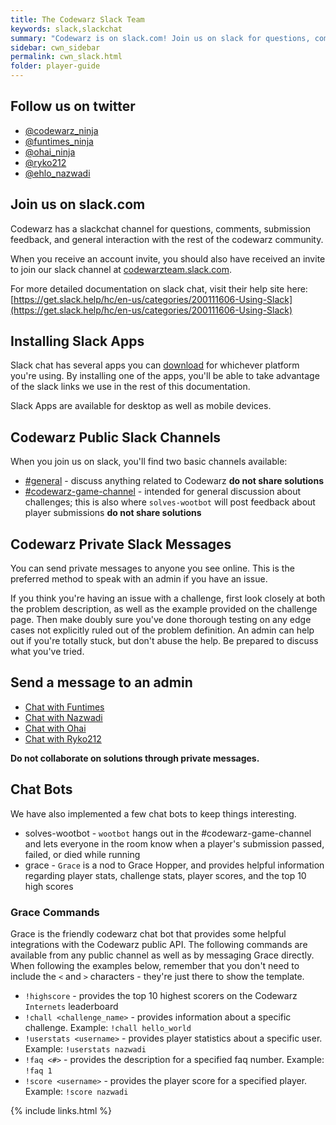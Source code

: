 ```yaml
---
title: The Codewarz Slack Team
keywords: slack,slackchat
summary: "Codewarz is on slack.com! Join us on slack for questions, comments, or good company."
sidebar: cwn_sidebar
permalink: cwn_slack.html
folder: player-guide
---
```


## Follow us on twitter
* [@codewarz_ninja](https://twitter.com/codewarz_ninja)
* [@funtimes_ninja](https://twitter.com/funtimes_ninja)
* [@ohai_ninja](https://twitter.com/ohai_ninja)
* [@ryko212](https://twitter.com/ryko212)
* [@ehlo_nazwadi](https://twitter.com/ehlo_nazwadi)

## Join us on slack.com

Codewarz has a slackchat channel for questions, comments, submission feedback,
and general interaction with the rest of the codewarz community.

When you receive an account invite, you should also have received an invite to
join our slack channel at [codewarzteam.slack.com](https://codewarzteam.slack.com).

For more detailed documentation on slack chat, visit their help site here: [https://get.slack.help/hc/en-us/categories/200111606-Using-Slack](https://get.slack.help/hc/en-us/categories/200111606-Using-Slack) 

## Installing Slack Apps

Slack chat has several apps you can [download](https://slack.com/downloads/) for whichever platform you're using.  By installing one of the apps, you'll be able to take advantage of the slack links we use in the rest of this documentation.

Slack Apps are available for desktop as well as mobile devices.

## Codewarz Public Slack Channels

When you join us on slack, you'll find two basic channels available:

* [#general](slack://channel?team=T0HJEJNAH&id=C0HJEJNBF) - discuss anything related to Codewarz **do not share solutions**
* [#codewarz-game-channel](slack://channel?team=T0HJEJNAH&id=C0HJFMKU3) - intended for general discussion about challenges; this is also where `solves-wootbot` will post feedback about player submissions **do not share solutions**

## Codewarz Private Slack Messages

You can send private messages to anyone you see online.  This is the preferred
method to speak with an admin if you have an issue.

If you think you're having an issue with a challenge, first look closely at both
the problem description, as well as the example provided on the challenge page.
Then make doubly sure you've done thorough testing on any edge cases not explicitly
ruled out of the problem definition.  An admin can help out if you're totally stuck,
but don't abuse the help.  Be prepared to discuss what you've tried.

## Send a message to an admin
* [Chat with Funtimes](slack://user?team=T0HJEJNAH&id=U0HJJ9ZSB)
* [Chat with Nazwadi](slack://user?team=T0HJEJNAH&id=U0JM4TJC8)
* [Chat with Ohai](slack://user?team=T0HJEJNAH&id=U0HJEMKTP)
* [Chat with Ryko212](slack://user?team=T0HJEJNAH&id=U0HJE697E)

**Do not collaborate on solutions through private messages.**

## Chat Bots

We have also implemented a few chat bots to keep things interesting.

* solves-wootbot - `wootbot` hangs out in the #codewarz-game-channel and lets
  everyone in the room know when a player's submission passed, failed, or died while running
* grace - `Grace` is a nod to Grace Hopper, and provides helpful information regarding
  player stats, challenge stats, player scores, and the top 10 high scores

### Grace Commands

Grace is the friendly codewarz chat bot that provides some helpful integrations with the Codewarz public API.  The following commands are available from any public channel as well as by messaging Grace directly.  When following the examples below, remember that you don't need to include the `<` and `>` characters - they're just there to show the template.

* `!highscore` - provides the top 10 highest scorers on the Codewarz `Internets` leaderboard
* `!chall <challenge_name>` - provides information about a specific challenge.  Example: `!chall hello_world`
* `!userstats <username>` - provides player statistics about a specific user.  Example: `!userstats nazwadi`
* `!faq <#>` - provides the description for a specified faq number. Example: `!faq 1`
* `!score <username>` - provides the player score for a specified player.  Example: `!score nazwadi`

{% include links.html %}
